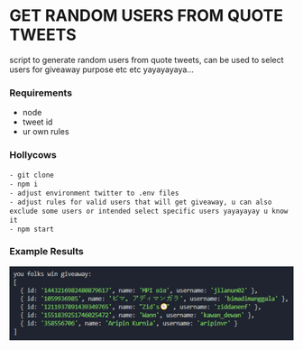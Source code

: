 # GET RANDOM USERS FROM QUOTE TWEETS
script to generate random users from quote tweets, can be used to select users for giveaway purpose etc etc yayayayaya...

### Requirements
- node
- tweet id
- ur own rules

### Hollycows
```
- git clone
- npm i
- adjust environment twitter to .env files
- adjust rules for valid users that will get giveaway, u can also exclude some users or intended select specific users yayayayay u know it
- npm start
```

### Example Results
![okeokeokeoke](./users_ga.png)